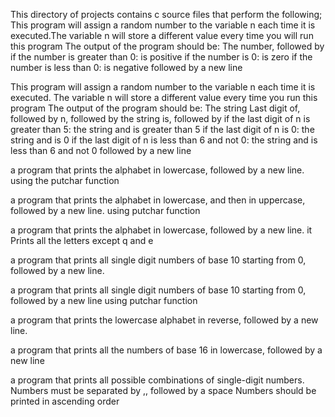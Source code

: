 This directory of projects contains c source files that perform the following;
This program will assign a random number to the variable n each time it is executed.The variable n will store a different value every time you will run this program
The output of the program should be:
The number, followed by
if the number is greater than 0: is positive
if the number is 0: is zero
if the number is less than 0: is negative
followed by a new line

This program will assign a random number to the variable n each time it is executed. The variable n will store a different value every time you run this program The output of the program should be:
The string Last digit of, followed by
n, followed by
the string is, followed by
if the last digit of n is greater than 5: the string and is greater than 5
if the last digit of n is 0: the string and is 0
if the last digit of n is less than 6 and not 0: the string and is less than 6 and not 0
followed by a new line

a program that prints the alphabet in lowercase, followed by a new line. using the putchar function

a program that prints the alphabet in lowercase, and then in uppercase, followed by a new line. using putchar function

a program that prints the alphabet in lowercase, followed by a new line.
it Prints all the letters except q and e

a program that prints all single digit numbers of base 10 starting from 0, followed by a new line.

 a program that prints all single digit numbers of base 10 starting from 0, followed by a new line using putchar function

 a program that prints the lowercase alphabet in reverse, followed by a new line.

  a program that prints all the numbers of base 16 in lowercase, followed by a new line

a program that prints all possible combinations of single-digit numbers.
Numbers must be separated by ,, followed by a space
Numbers should be printed in ascending order
